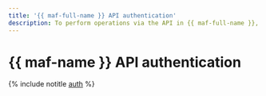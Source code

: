```yaml
---
title: '{{ maf-full-name }} API authentication'
description: To perform operations via the API in {{ maf-full-name }}, a service for managing {{ AF }} databases, get an IAM token for your account.
---
```


# {{ maf-name }} API authentication

{% include notitle [auth](../../_includes/authentication.md) %}
